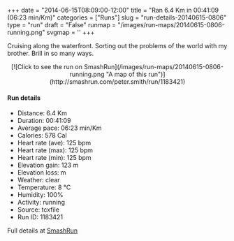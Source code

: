 +++
date = "2014-06-15T08:09:00-12:00"
title = "Ran 6.4 Km in 00:41:09 (06:23 min/Km)"
categories = ["Runs"]
slug = "run-details-20140615-0806"
type = "run"
draft = "False"
runmap = "/images/run-maps/20140615-0806-running.png"
svgmap = '<polyline points="0 37, 0 37, 0 37, 0 37, 1 37, 3 37, 4 37, 4 37, 4 37, 5 37, 5 37, 7 38, 9 38, 11 39, 13 40, 15 41, 16 42, 20 43, 24 44, 25 44, 27 44, 30 45, 34 46, 36 46, 41 46, 43 46, 43 46, 46 46, 50 46, 53 47, 54 47, 59 47, 61 47, 64 48, 67 50, 68 51, 69 52, 69 53, 73 55, 74 57, 77 59, 78 59, 79 60, 82 61, 85 62, 88 63, 91 63, 92 63, 94 63, 96 63, 98 62, 100 62, 98 62, 95 63, 91 63, 87 63, 86 62, 84 62, 81 61, 78 59, 75 58, 71 54, 70 53, 69 52, 68 51, 66 49, 63 48, 62 48, 60 47, 58 47, 55 47, 48 46, 45 46, 44 46, 40 46, 38 46, 37 46, 35 46, 34 46, 33 46, 32 46, 29 45, 26 44, 24 44, 24 43, 23 43, 20 43, 15 41, 14 40, 12 39, 11 39, 8 38">'
+++

Cruising along the waterfront. Sorting out the problems of the world with my brother. Brill in so many ways. 



<!--more-->

<center>
[![Click to see the run on SmashRun](/images/run-maps/20140615-0806-running.png "A map of this run")](http://smashrun.com/peter.smith/run/1183421)
</center>

#### Run details

* Distance: 6.4 Km
* Duration: 00:41:09
* Average pace: 06:23 min/Km
* Calories: 578 Cal
* Heart rate (ave): 125 bpm
* Heart rate (max): 125 bpm
* Heart rate (min): 125 bpm
* Elevation gain: 123 m
* Elevation loss:  m
* Weather: clear
* Temperature: 8 &deg;C
* Humidity: 100%
* Activity: running
* Source: tcxfile
* Run ID: 1183421

Full details at [SmashRun](http://smashrun.com/peter.smith/run/1183421)